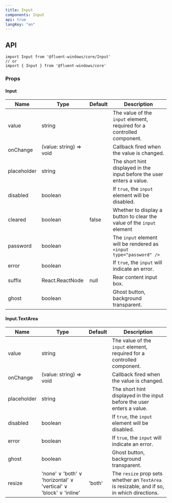 ```yaml
---
title: Input
components: Input
api: true
langKey: "en"
---
```


## API

```
import Input from '@fluent-windows/core/Input'
// or
import { Input } from '@fluent-windows/core'
```

### Props

#### Input

| Name | Type | Default | Description |
| --- | --- | --- | --- |
| value | string |  | The value of the `input` element, required for a controlled component. |
| onChange | (value: string) => void |  | Callback fired when the value is changed. |
| placeholder | string |  | The short hint displayed in the input before the user enters a value. |
| disabled | boolean |  | If `true`, the `input` element will be disabled. |
| cleared | boolean | false | Whether to display a button to clear the value of the `input` element |
| password | boolean |  | The `input` element will be rendered as `<input type="password" />` |
| error | boolean |  | 	If `true`, the `input` will indicate an error. |
| suffix | React.ReactNode | null | Rear content input box. |
| ghost | boolean |  | Ghost button, background transparent. |

#### Input.TextArea

| Name | Type | Default | Description |
| --- | --- | --- | --- |
| value | string |  | The value of the `input` element, required for a controlled component. |
| onChange | (value: string) => void |  | Callback fired when the value is changed. |
| placeholder | string |  | The short hint displayed in the input before the user enters a value. |
| disabled | boolean |  | If `true`, the `input` element will be disabled. |
| error | boolean |  | 	If `true`, the `input` will indicate an error. |
| ghost | boolean |  | Ghost button, background transparent. |
| resize | 'none' &or; 'both' &or; 'horizontal' &or; 'vertical' &or; 'block' &or; 'inline' | 'both' | The `resize` prop sets whether an `TextArea` is resizable, and if so, in which directions. |
